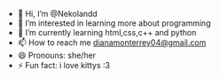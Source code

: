 - 👋 Hi, I’m @Nekolandd
- 👀 I’m interested in learning more about programming
- 🌱 I’m currently learning html,css,c++ and python
- 📫 How to reach me dianamonterrey04@gmail.com
- 😄 Pronouns: she/her
- ⚡ Fun fact: i love kittys :3

<!---
Nekolandd/Nekolandd is a ✨ special ✨ repository because its `README.md` (this file) appears on your GitHub profile.
You can click the Preview link to take a look at your changes.
--->
